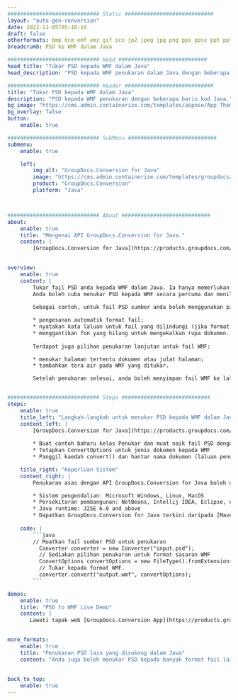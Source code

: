 ```yaml
---
############################# Static ############################
layout: "auto-gen-conversion"
date: 2022-11-05T05:16:19
draft: false
otherformats: bmp dcm emf emz gif ico jp2 jpeg jpg png pps ppsx ppt pptx psb psd svg svgz tga tif tiff webp wmf wmz
breadcrumb: PSD ke WMF dalam Java

############################# Head ############################
head_title: "Tukar PSD kepada WMF dalam Java"
head_description: "PSD kepada WMF penukaran dalam Java dengan beberapa baris kod. Tukar lebih 160 format fail menggunakan API penukaran dokumen GroupDocs untuk Java"

############################# Header ############################
title: "Tukar PSD kepada WMF dalam Java"
description: "PSD kepada WMF penukaran dengan beberapa baris kod Java."
bg_image: "https://cms.admin.containerize.com/templates/aspose/App_Themes/V3/images/bg/header1.png"
bg_overlay: false
button:
    enable: true

############################# SubMenu ############################
submenu:
    enable: true

    left:
        img_alt: "GroupDocs.Conversion for Java"
        image: "https://cms.admin.containerize.com/templates/groupdocs/images/product-logos/90x90-noborder/groupdocs-conversion-java.png"
        product: "GroupDocs.Conversion"
        platform: "Java"



############################# About ############################
about:
    enable: true
    title: "Mengenai API GroupDocs.Conversion for Java."
    content: |
        [GroupDocs.Conversion for Java](https://products.groupdocs.com/conversion/java/) ialah API penukaran format fail lanjutan untuk menukar antara imej popular dan format dokumen seperti Microsoft Office, OpenDocument, PDF, HTML, e-mel, CAD. dan banyak lagi dengan hanya beberapa baris kod. API asli secara automatik mengesan format dokumen asal dan menawarkan banyak pilihan untuk menyesuaikan dokumen yang ditukar. Bersama-sama dengan fungsi mengekstrak maklumat daripada dokumen, ia juga menyokong caching hasil penukaran ke cakera tempatan secara lalai. Walau bagaimanapun, sebarang jenis storan cache boleh disokong dengan melaksanakan antara muka yang sesuai - Amazon S3, Dropbox, Google Drive, Windows Azure, Reddis atau mana-mana yang lain.
    

overview:
    enable: true
    content: |
        Tukar fail PSD anda kepada WMF dalam Java. Ia hanya memerlukan beberapa baris kod Java pada mana-mana platform pilihan anda, seperti Windows, Linux, macOS.
        Anda boleh cuba menukar PSD kepada WMF secara percuma dan menilai kualiti hasil penukaran. Bersama-sama dengan skrip penukaran fail mudah, anda boleh mencuba pilihan yang lebih canggih untuk memuatkan fail sumber PSD dan menyimpan output WMF. 
        
        Sebagai contoh, untuk fail PSD sumber anda boleh menggunakan pilihan pemuatan berikut:

        * pengesanan automatik format fail;
        * nyatakan kata laluan untuk fail yang dilindungi (jika format fail menyokongnya);
        * menggantikan fon yang hilang untuk mengekalkan rupa dokumen.
        
        Terdapat juga pilihan penukaran lanjutan untuk fail WMF:

        * menukar halaman tertentu dokumen atau julat halaman;
        * tambahkan tera air pada WMF yang ditukar.

        Setelah penukaran selesai, anda boleh menyimpan fail WMF ke laluan fail setempat anda atau ke mana-mana storan pihak ketiga seperti FTP, Amazon S3, Google Drive, Dropbox dll. Sila ambil perhatian - untuk menukar PSD kepada WMF, anda tidak perlu memasang sebarang perisian tambahan, seperti MS Office, Open Office, Adobe Acrobat Reader dsb.


############################# Steps ############################
steps:
    enable: true
    title_left: "Langkah-langkah untuk menukar PSD kepada WMF dalam Java"
    content_left: |
        [GroupDocs.Conversion for Java](https://products.groupdocs.com/conversion/java/) membenarkan pembangun menukar fail PSD kepada WMF dengan mudah dengan beberapa baris kod.
        
        * Buat contoh baharu kelas Penukar dan muat naik fail PSD dengan laluan penuh
        * Tetapkan ConvertOptions untuk jenis dokumen kepada WMF
        * Panggil kaedah convert() dan hantar nama dokumen (laluan penuh) dan format (WMF) sebagai parameter

    title_right: "Keperluan Sistem"
    content_right: |
        Penukaran asas dengan API GroupDocs.Conversion for Java boleh dilakukan dengan hanya beberapa baris kod. API kami disokong pada semua platform dan sistem pengendalian utama. Sebelum melaksanakan kod di bawah, pastikan anda mempunyai prasyarat berikut dipasang pada sistem anda.

        * Sistem pengendalian: Microsoft Windows, Linux, MacOS
        * Persekitaran pembangunan: NetBeans, Intellij IDEA, Eclipse, etc.
        * Java runtime: J2SE 6.0 and above
        * Dapatkan GroupDocs.Conversion for Java terkini daripada [Maven](https://repository.groupdocs.com/webapp/#/artifacts/browse/tree/General/repo/com/groupdocs/groupdocs-conversion)
         
    code: |
        ```java    
        // Muatkan fail sumber PSD untuk penukaran
          Converter converter = new Converter("input.psd");
          // Sediakan pilihan penukaran untuk format sasaran WMF
          ConvertOptions convertOptions = new FileType().fromExtension("wmf").getConvertOptions();
          // Tukar kepada format WMF.
          converter.convert("output.wmf", convertOptions);
        ```

demos:
    enable: true
    title: "PSD to WMF Live Demo"
    content: |
       Lawati tapak web [GroupDocs.Conversion App](https://products.groupdocs.app/conversion/family) kami dan cuba PSD kepada WMF penukaran sekarang. Demo percuma mempunyai faedah berikut
          

more_formats:
    enable: true
    title: "Penukaran PSD lain yang disokong dalam Java"
    content: "Anda juga boleh menukar PSD kepada banyak format fail lain. Sila lihat senarai di bawah."
       
       
back_to_top:
    enable: true
---
```

